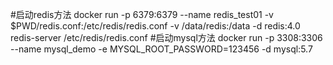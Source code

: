 #启动redis方法
docker run -p 6379:6379 --name redis_test01 -v $PWD/redis.conf:/etc/redis/redis.conf -v /data/redis:/data -d redis:4.0 redis-server /etc/redis/redis.conf
#启动mysql方法
docker run -p 3308:3306 --name mysql_demo -e MYSQL_ROOT_PASSWORD=123456 -d mysql:5.7

